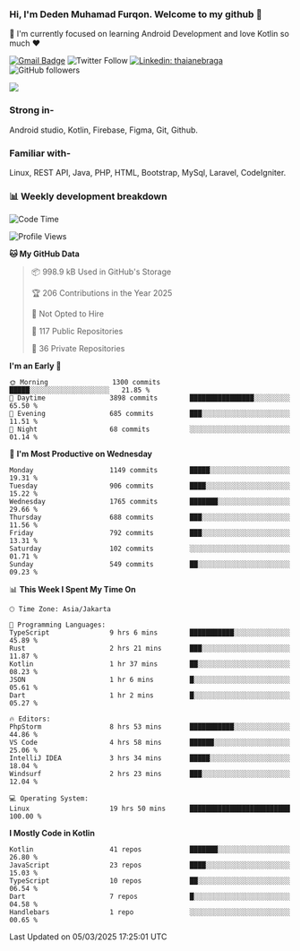 ### Hi, I'm Deden Muhamad Furqon. Welcome to my github 👋

<!--
**furqoncreative/furqoncreative** is a ✨ _special_ ✨ repository because its `README.md` (this file) appears on your GitHub profile.

Here are some ideas to get you started:

- 🔭 I’m currently working on ...
- 👯 I’m looking to collaborate on ...
- 🤔 I’m looking for help with ...
- 💬 Ask me about ...
- 📫 How to reach me: ...
- 😄 Pronouns: ...
- ⚡ Fun fact: ...
-->

  🌱 I'm currently focused on learning Android Development and love Kotlin so much ❤ 

[![Gmail Badge](https://img.shields.io/badge/-furqoncreative24@gmail.com-c14438?style=flat-square&logo=Gmail&logoColor=white&link=mailto:furqoncreative24@gmail.com)](mailto:furqoncreative24@gmail.com)
![Twitter Follow](https://img.shields.io/twitter/follow/furqoncreative?label=Follow)
[![Linkedin: thaianebraga](https://img.shields.io/badge/-Deden_Muhamad_Furqon-blue?style=flat-square&logo=Linkedin&logoColor=white&link=https://www.linkedin.com/in/anmol-p-singh/)](https://www.linkedin.com/in/furqoncreative/)
![GitHub followers](https://img.shields.io/github/followers/furqoncreative?label=Follow&style=social)

<img src="https://github-readme-stats.sera5-dev.vercel.app/api?username=furqoncreative&hide=stars&show_icons=true&count_private=true&include_all_commits=true&title_color=#008080&icon_color=#008080&hide_border=true" width="">

### Strong in-

Android studio, Kotlin, Firebase, Figma, Git, Github.

### Familiar with-
Linux, REST API, Java, PHP, HTML, Bootstrap, MySql, Laravel, CodeIgniter.

### 📊 Weekly development breakdown

<!--START_SECTION:waka-->
![Code Time](http://img.shields.io/badge/Code%20Time-2%2C853%20hrs%2043%20mins-blue)

![Profile Views](http://img.shields.io/badge/Profile%20Views-0-blue)

**🐱 My GitHub Data** 

> 📦 998.9 kB Used in GitHub's Storage 
 > 
> 🏆 206 Contributions in the Year 2025
 > 
> 🚫 Not Opted to Hire
 > 
> 📜 117 Public Repositories 
 > 
> 🔑 36 Private Repositories 
 > 
**I'm an Early 🐤** 

```text
🌞 Morning                1300 commits        █████░░░░░░░░░░░░░░░░░░░░   21.85 % 
🌆 Daytime                3898 commits        ████████████████░░░░░░░░░   65.50 % 
🌃 Evening                685 commits         ███░░░░░░░░░░░░░░░░░░░░░░   11.51 % 
🌙 Night                  68 commits          ░░░░░░░░░░░░░░░░░░░░░░░░░   01.14 % 
```
📅 **I'm Most Productive on Wednesday** 

```text
Monday                   1149 commits        █████░░░░░░░░░░░░░░░░░░░░   19.31 % 
Tuesday                  906 commits         ████░░░░░░░░░░░░░░░░░░░░░   15.22 % 
Wednesday                1765 commits        ███████░░░░░░░░░░░░░░░░░░   29.66 % 
Thursday                 688 commits         ███░░░░░░░░░░░░░░░░░░░░░░   11.56 % 
Friday                   792 commits         ███░░░░░░░░░░░░░░░░░░░░░░   13.31 % 
Saturday                 102 commits         ░░░░░░░░░░░░░░░░░░░░░░░░░   01.71 % 
Sunday                   549 commits         ██░░░░░░░░░░░░░░░░░░░░░░░   09.23 % 
```


📊 **This Week I Spent My Time On** 

```text
🕑︎ Time Zone: Asia/Jakarta

💬 Programming Languages: 
TypeScript               9 hrs 6 mins        ███████████░░░░░░░░░░░░░░   45.89 % 
Rust                     2 hrs 21 mins       ███░░░░░░░░░░░░░░░░░░░░░░   11.87 % 
Kotlin                   1 hr 37 mins        ██░░░░░░░░░░░░░░░░░░░░░░░   08.23 % 
JSON                     1 hr 6 mins         █░░░░░░░░░░░░░░░░░░░░░░░░   05.61 % 
Dart                     1 hr 2 mins         █░░░░░░░░░░░░░░░░░░░░░░░░   05.27 % 

🔥 Editors: 
PhpStorm                 8 hrs 53 mins       ███████████░░░░░░░░░░░░░░   44.86 % 
VS Code                  4 hrs 58 mins       ██████░░░░░░░░░░░░░░░░░░░   25.06 % 
IntelliJ IDEA            3 hrs 34 mins       █████░░░░░░░░░░░░░░░░░░░░   18.04 % 
Windsurf                 2 hrs 23 mins       ███░░░░░░░░░░░░░░░░░░░░░░   12.04 % 

💻 Operating System: 
Linux                    19 hrs 50 mins      █████████████████████████   100.00 % 
```

**I Mostly Code in Kotlin** 

```text
Kotlin                   41 repos            ███████░░░░░░░░░░░░░░░░░░   26.80 % 
JavaScript               23 repos            ████░░░░░░░░░░░░░░░░░░░░░   15.03 % 
TypeScript               10 repos            ██░░░░░░░░░░░░░░░░░░░░░░░   06.54 % 
Dart                     7 repos             █░░░░░░░░░░░░░░░░░░░░░░░░   04.58 % 
Handlebars               1 repo              ░░░░░░░░░░░░░░░░░░░░░░░░░   00.65 % 
```




 Last Updated on 05/03/2025 17:25:01 UTC
<!--END_SECTION:waka-->
